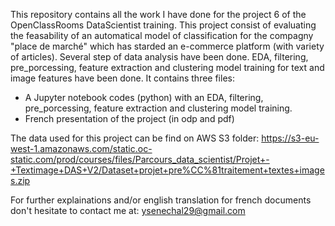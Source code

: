 This repository contains all the work I have done for the project 6 of the OpenClassRooms DataScientist training. This project consist of evaluating the feasability of an automatical model of classification for the compagny "place de marché" which has starded an e-commerce platform (with variety of articles). Several step of data analysis have been done. EDA, filtering, pre_porcessing, feature extraction and clustering model training for text and image features have been done. It contains three files:

- A Jupyter notebook codes (python) with an EDA, filtering, pre_porcessing, feature extraction and clustering model training. 
- French presentation of the project (in odp and pdf)

The data used for this project can be find on AWS S3 folder: https://s3-eu-west-1.amazonaws.com/static.oc-static.com/prod/courses/files/Parcours_data_scientist/Projet+-+Textimage+DAS+V2/Dataset+projet+pre%CC%81traitement+textes+images.zip 

For further explainations and/or english translation for french documents don't hesitate to contact me at: ysenechal29@gmail.com
